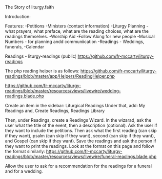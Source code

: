 The Story of liturgy.faith

Introduction:



Features:
-Petitions
-Ministers (contact information)
-Liturgy Planning - what prayers, what preface, what are the reading choices, what are the readings themselves.
-Worship Aid
-Follow Along for new people
-Musical Numbers - for planning andd communiication
-Readings - Weddings, funerals, 
-Calendar



Readings - liturgy-readings (public)
https://github.com/fr-mccarty/liturgy-readings

The php reading helper is as follows: 
https://github.com/fr-mccarty/liturgy-readings/blob/master/app/Helpers/ReadingHelper.php

https://github.com/fr-mccarty/liturgy-readings/blob/master/resources/views/livewire/wedding-readings.blade.php





Create an item in the sidebar: Liturgical Readings
Under that, add: My Readings and, Create Readings, Readings Library

Then, under Readings, create a Readings Wizard.  In the wizarad, ask the user what the title of the event, then a description (optional).  Ask the user if they want to include the petitions.  Then ask what the first reading (can skip if they want), psalm (can skip if they want), second (can skip if they want), and Gospel (can skip if they want).  Save the readings and ask the person if they want to print the readings.  Look at the format on this page and follow the format similarly: https://github.com/fr-mccarty/liturgy-readings/blob/master/resources/views/livewire/funeral-readings.blade.php



Allow the user to ask for a recommendation for the readings for a funeral and for a wedding.

